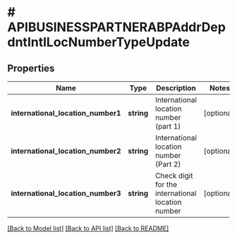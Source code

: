 # # APIBUSINESSPARTNERABPAddrDepdntIntlLocNumberTypeUpdate

## Properties

Name | Type | Description | Notes
------------ | ------------- | ------------- | -------------
**international_location_number1** | **string** | International location number  (part 1) | [optional]
**international_location_number2** | **string** | International location number (Part 2) | [optional]
**international_location_number3** | **string** | Check digit for the international location number | [optional]

[[Back to Model list]](../../README.md#models) [[Back to API list]](../../README.md#endpoints) [[Back to README]](../../README.md)
